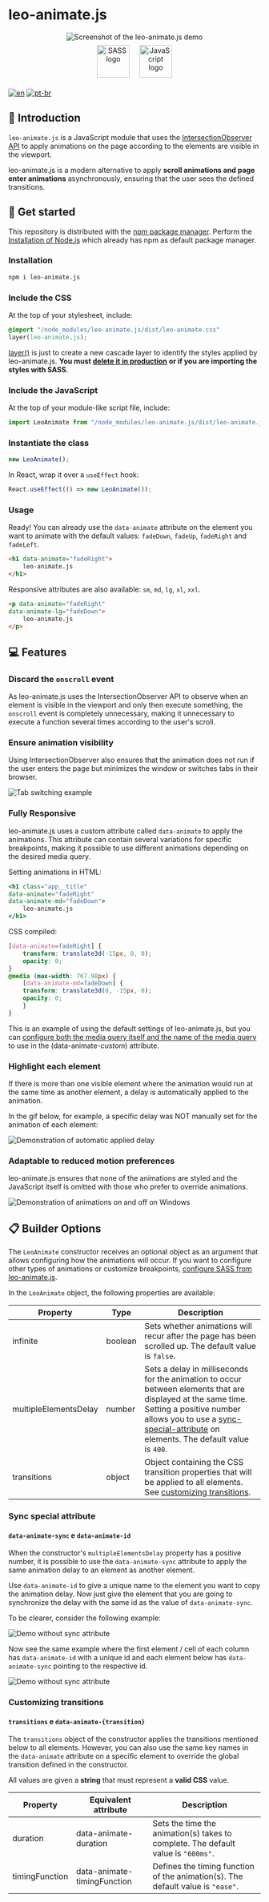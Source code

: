 # leo-animate.js

<div align="center">
	<img src="https://user-images.githubusercontent.com/72027449/215304446-eb6bfa8e-c96b-4f03-9691-d8d08faa3ee7.gif"
	alt="Screenshot of the leo-animate.js demo" />
</div>

<div align="center">
	<a href="https://sass-lang.com/"
	target="_blank"
	rel="external referrer noopener"
	style="display: inline-block; padding: 8px">
        <img src="https://cdn.jsdelivr.net/gh/devicons/devicon/icons/sass/sass-original.svg"
		alt="SASS logo"
		width="65" />
	</a>
    <a href="https://pt-br.reactjs.org/"
	target="_blank"
	rel="external referrer noopener"
	style="display: inline-block; padding: 8px">
		<img src="https://cdn.jsdelivr.net/gh/devicons/devicon/icons/javascript/javascript-original.svg"
		alt="JavaScript logo"
		width="65" />
	</a>
</div>

[![en](https://img.shields.io/badge/lang-en-red.svg)](https://github.com/Leo-Henrique/leo-animate.js/blob/main/README.md)
[![pt-br](https://img.shields.io/badge/lang-pt--br-green.svg)](https://github.com/Leo-Henrique/leo-animate.js/blob/main/docs/README-pt-BR.md)

## 🔎 Introduction

`leo-animate.js` is a JavaScript module that uses the [IntersectionObserver API](https://developer.mozilla.org/en-US/docs/Web/API/Intersection_Observer_API) to apply animations on the page according to the elements are visible in the viewport.

leo-animate.js is a modern alternative to apply **scroll animations and page enter animations** asynchronously, ensuring that the user sees the defined transitions.

## 🚀 Get started

This repository is distributed with the [npm package manager](https://www.npmjs.com/). Perform the [Installation of Node.js](https://nodejs.org/pt-br/) which already has npm as default package manager.

### Installation

```bash
npm i leo-animate.js
```

### Include the CSS

At the top of your stylesheet, include:

```css
@import "/node_modules/leo-animate.js/dist/leo-animate.css"
layer(leo-animate.js);
```

[layer()](https://developer.mozilla.org/en-US/docs/Web/CSS/@layer) is just to create a new cascade layer to identify the styles applied by leo-animate.js. **You must [delete it in production](https://caniuse.com/?search=%40import%20layer) or if you are importing the styles with SASS**.

### Include the JavaScript

At the top of your module-like script file, include:

```js
import LeoAnimate from "/node_modules/leo-animate.js/dist/leo-animate.js"
```

### Instantiate the class

```js
new LeoAnimate();
```

In React, wrap it over a `useEffect` hook:
```js
React.useEffect(() => new LeoAnimate());
```

### Usage

Ready! You can already use the `data-animate` attribute on the element you want to animate with the default values: `fadeDown`, `fadeUp`, `fadeRight` and `fadeLeft`.

```html
<h1 data-animate="fadeRight">
    leo-animate.js
</h1>
```

Responsive attributes are also available: `sm`, `md`, `lg`, `xl`, `xxl`.

```html
<p data-animate="fadeRight"
data-animate-lg="fadeDown">
    leo-animate.js
</p>
```

## 💻 Features

### Discard the `onscroll` event

As leo-animate.js uses the IntersectionObserver API to observe when an element is visible in the viewport and only then execute something, the `onscroll` event is completely unnecessary, making it unnecessary to execute a function several times according to the user's scroll.

### Ensure animation visibility

Using IntersectionObserver also ensures that the animation does not run if the user enters the page but minimizes the window or switches tabs in their browser.

![Tab switching example](https://user-images.githubusercontent.com/72027449/215306960-7ff4f802-57c2-49e9-9198-39bca3b157e6.gif)

### Fully Responsive

leo-animate.js uses a custom attribute called `data-animate` to apply the animations. This attribute can contain several variations for specific breakpoints, making it possible to use different animations depending on the desired media query.

Setting animations in HTML:
```jsx
<h1 class="app__title"
data-animate="fadeRight"
data-animate-md="fadeDown">
    leo-animate.js
</h1>
```

CSS compiled:
```css
[data-animate=fadeRight] {
    transform: translate3d(-15px, 0, 0);
    opacity: 0;
}
@media (max-width: 767.98px) {
    [data-animate-md=fadeDown] {
    transform: translate3d(0, -15px, 0);
    opacity: 0;
    }
}
```

This is an example of using the default settings of leo-animate.js, but you can [configure both the media query itself and the name of the media query](https://github.com/Leo-Henrique/leo-animate.js/blob/main/README-SASS-config.md) to use in the (data-animate-*custom*) attribute.

### Highlight each element

If there is more than one visible element where the animation would run at the same time as another element, a delay is automatically applied to the animation.

In the gif below, for example, a specific delay was NOT manually set for the animation of each element:

![Demonstration of automatic applied delay](https://user-images.githubusercontent.com/72027449/215304446-eb6bfa8e-c96b-4f03-9691-d8d08faa3ee7.gif)


### Adaptable to reduced motion preferences

leo-animate.js ensures that none of the animations are styled and the JavaScript itself is omitted with those who prefer to override animations.

![Demonstration of animations on and off on Windows](https://user-images.githubusercontent.com/72027449/215307198-768eb3fb-a1a2-4486-8ce7-c5395f02c161.gif)

## 📋 Builder Options

The `LeoAnimate` constructor receives an optional object as an argument that allows configuring how the animations will occur. If you want to configure other types of animations or customize breakpoints, [configure SASS from leo-animate.js](https://github.com/Leo-Henrique/leo-animate.js/blob/main/README-SASS-config.md).

In the `LeoAnimate` object, the following properties are available:

| Property | Type | Description |
| ------------------------- | --------- | ----------- |
| infinite | boolean | Sets whether animations will recur after the page has been scrolled up. The default value is `false`.
| multipleElementsDelay | number | Sets a delay in milliseconds for the animation to occur between elements that are displayed at the same time. Setting a positive number allows you to use a [sync-special-attribute](#sync-special-attribute) on elements. The default value is `400`.
| transitions | object | Object containing the CSS transition properties that will be applied to all elements. See [customizing transitions](#customizing-transitions).


### Sync special attribute

#### `data-animate-sync` e `data-animate-id`

When the constructor's `multipleElementsDelay` property has a positive number, it is possible to use the `data-animate-sync` attribute to apply the same animation delay to an element as another element.

Use `data-animate-id` to give a unique name to the element you want to copy the animation delay. Now just give the element that you are going to synchronize the delay with the same id as the value of `data-animate-sync`.

To be clearer, consider the following example:

![Demo without sync attribute](https://user-images.githubusercontent.com/72027449/215314942-a4fe61ee-3d2f-4439-8b74-cccfb3cdbbb1.gif)

Now see the same example where the first element / cell of each column has `data-animate-id` with a unique id and each element below has `data-animate-sync` pointing to the respective id.

![Demo without sync attribute](https://user-images.githubusercontent.com/72027449/215315773-83af3e43-af1e-47d0-aeef-1d0ca58d2125.gif)

### Customizing transitions

#### `transitions` e `data-animate-{transition}`

The `transitions` object of the constructor applies the transitions mentioned below to all elements. However, you can also use the same key names in the `data-animate` attribute on a specific element to override the global transition defined in the constructor.

All values are given a **string** that must represent a **valid CSS** value.

| Property | Equivalent attribute | Description |
| -----------------| -----------------------| ----------- |
| duration | data-animate-duration | Sets the time the animation(s) takes to complete. The default value is `"600ms"`.
| timingFunction | data-animate-timingFunction | Defines the timing function of the animation(s). The default value is `"ease"`.